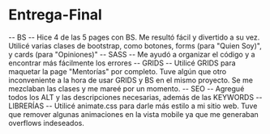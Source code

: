 # Entrega-Final

-- BS --
Hice 4 de las 5 pages con BS. Me resultó fácil y divertido a su vez. Utilicé varias clases de bootstrap, como botones, forms (para "Quien Soy)", y cards (para "Opiniones)"
-- SASS --
Me ayudó a organizar el código y a encontrar más fácilmente los errores
-- GRIDS --
Utilicé GRIDS para maquetar la page "Mentorías" por completo. Tuve algún que otro inconveniente a la hora de usar GRIDS y BS en el mismo proyecto. Se me mezclaban las clases y me mareé por un momento.
-- SEO --
Agregué todos los ALT y las descripciones necesarias, además de las KEYWORDS
-- LIBRERÍAS --
Utilicé animate.css para darle más estilo a mi sitio web. Tuve que remover algunas animaciones en la vista mobile ya que me generaban overflows indeseados.
